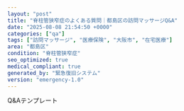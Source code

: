 ```yaml
---
layout: "post"
title: "脊柱管狭窄症のよくある質問｜都島区の訪問マッサージQ&A"
date: "2025-08-08 21:54:50 +0000"
categories: ["qa"]
tags: ["訪問マッサージ", "医療保険", "大阪市", "在宅医療"]
area: "都島区"
condition: "脊柱管狭窄症"
seo_optimized: true
medical_compliant: true
generated_by: "緊急復旧システム"
version: "emergency-1.0"
---
```


Q&Aテンプレート
